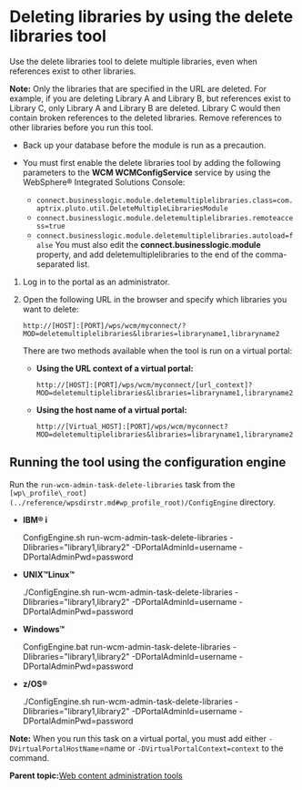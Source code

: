 # Deleting libraries by using the delete libraries tool

Use the delete libraries tool to delete multiple libraries, even when references exist to other libraries.

**Note:** Only the libraries that are specified in the URL are deleted. For example, if you are deleting Library A and Library B, but references exist to Library C, only Library A and Library B are deleted. Library C would then contain broken references to the deleted libraries. Remove references to other libraries before you run this tool.

-   Back up your database before the module is run as a precaution.
-   You must first enable the delete libraries tool by adding the following parameters to the **WCM WCMConfigService** service by using the WebSphere® Integrated Solutions Console:

    -   `connect.businesslogic.module.deletemultiplelibraries.class=com.aptrix.pluto.util.DeleteMultipleLibrariesModule`
    -   `connect.businesslogic.module.deletemultiplelibraries.remoteaccess=true`
    -   `connect.businesslogic.module.deletemultiplelibraries.autoload=false`
    You must also edit the **connect.businesslogic.module** property, and add deletemultiplelibraries to the end of the comma-separated list.


1.  Log in to the portal as an administrator.

2.  Open the following URL in the browser and specify which libraries you want to delete:

    ```
    http://[HOST]:[PORT]/wps/wcm/myconnect/?MOD=deletemultiplelibraries&libraries=libraryname1,libraryname2
    ```

    There are two methods available when the tool is run on a virtual portal:

    -   **Using the URL context of a virtual portal:**

        ```
        http://[HOST]:[PORT]/wps/wcm/myconnect/[url_context]?MOD=deletemultiplelibraries&libraries=libraryname1,libraryname2
        ```

    -   **Using the host name of a virtual portal:**

        ```
        http://[Virtual_HOST]:[PORT]/wps/wcm/myconnect?MOD=deletemultiplelibraries&libraries=libraryname1,libraryname2
        ```


## Running the tool using the configuration engine

Run the `run-wcm-admin-task-delete-libraries` task from the `[wp\_profile\_root](../reference/wpsdirstr.md#wp_profile_root)/ConfigEngine` directory.

-   **IBM® i**

    ConfigEngine.sh run-wcm-admin-task-delete-libraries -Dlibraries="library1,library2" -DPortalAdminId=username -DPortalAdminPwd=password

-   **UNIX™Linux™**

    ./ConfigEngine.sh run-wcm-admin-task-delete-libraries -Dlibraries="library1,library2" -DPortalAdminId=username -DPortalAdminPwd=password

-   **Windows™**

    ConfigEngine.bat run-wcm-admin-task-delete-libraries -Dlibraries="library1,library2" -DPortalAdminId=username -DPortalAdminPwd=password

-   **z/OS®**

    ./ConfigEngine.sh run-wcm-admin-task-delete-libraries -Dlibraries="library1,library2" -DPortalAdminId=username -DPortalAdminPwd=password


**Note:** When you run this task on a virtual portal, you must add either `-DVirtualPortalHostName`=name or `-DVirtualPortalContext=context` to the command.

**Parent topic:**[Web content administration tools](../wcm/wcm_maintain.md)

